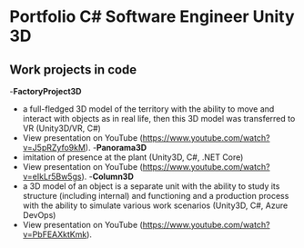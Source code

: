 # Portfolio C# Software Engineer Unity 3D
## Work projects in code
-**FactoryProject3D**
   - a full-fledged 3D model of the territory with the ability to move and interact with objects as in real life, then this 3D model was transferred to VR (Unity3D/VR, C#)
   - View presentation on YouTube (https://www.youtube.com/watch?v=J5pRZyfo9kM).
-**Panorama3D**
   - imitation of presence at the plant (Unity3D, C#, .NET Core)
   - View presentation on YouTube (https://www.youtube.com/watch?v=eIkLr5Bw5gs).
-**Column3D**
   - a 3D model of an object is a separate unit with the ability to study its structure (including internal) and functioning and a production process with the ability to simulate various work scenarios (Unity3D, C#, Azure DevOps)
   - View presentation on YouTube (https://www.youtube.com/watch?v=PbFEAXktKmk).
